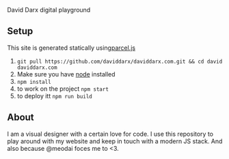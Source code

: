 David Darx digital playground

## Setup

This site is generated statically using[parcel.js](https://parceljs.org/cli.html)

1. `git pull https://github.com/daviddarx/daviddarx.com.git && cd david daviddarx.com`
2. Make sure you have [node](https://nodejs.org/en/) installed
3. `npm install`
4. to work on the project `npm start`
5. to deploy itt `npm run build`

## About

I am a visual designer with a certain love for code. I use this repository to play around with my website and keep in touch with a modern JS stack. And also because @meodai foces me to <3.